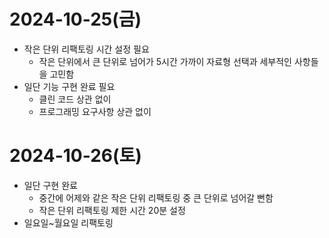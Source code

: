 # 2024-10-25(금)

- 작은 단위 리팩토링 시간 설정 필요
  - 작은 단위에서 큰 단위로 넘어가 5시간 가까이 자료형 선택과 세부적인 사항들을 고민함
- 일단 기능 구현 완료 필요
  - 클린 코드 상관 없이
  - 프로그래밍 요구사항 상관 없이

# 2024-10-26(토)

- 일단 구현 완료
  - 중간에 어제와 같은 작은 단위 리팩토링 중 큰 단위로 넘어갈 뻔함
  - 작은 단위 리팩토링 제한 시간 20분 설정
- 일요일~월요일 리팩토링